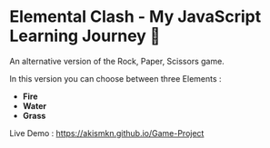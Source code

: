 # Elemental Clash - My JavaScript Learning Journey 🚀

An alternative version of the Rock, Paper, Scissors game.

In this version you can choose between three Elements :
- **Fire**
- **Water**
- **Grass**



Live Demo : https://akismkn.github.io/Game-Project